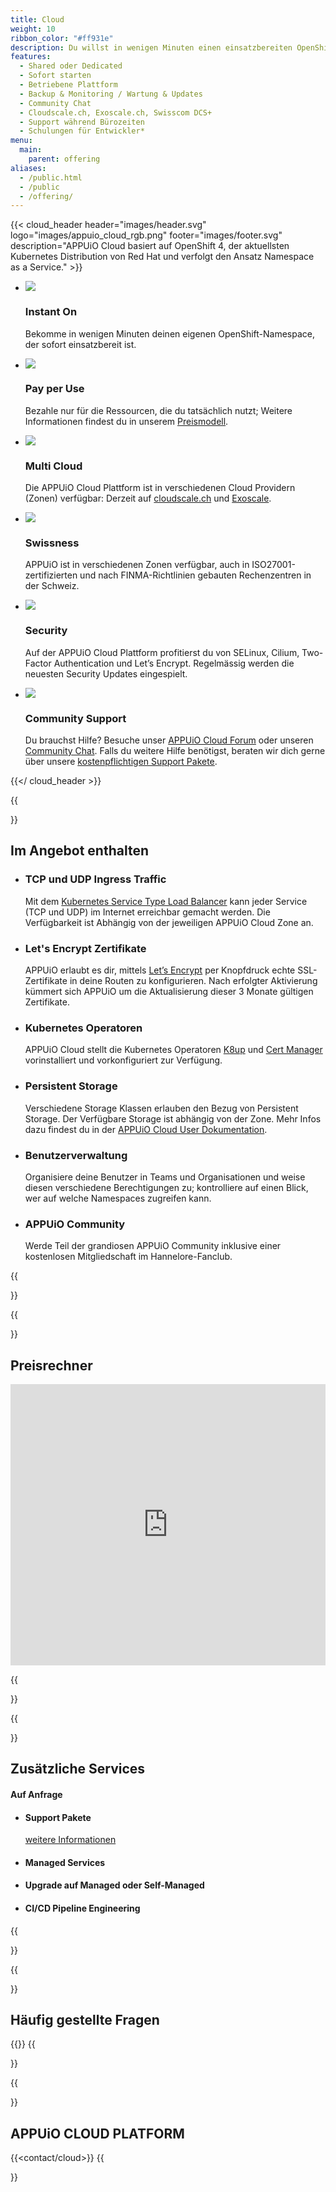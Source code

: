 ```yaml
---
title: Cloud
weight: 10
ribbon_color: "#ff931e"
description: Du willst in wenigen Minuten einen einsatzbereiten OpenShift-Namespace bekommen und nur für die Ressourcen bezahlen, die du tatsächlich nutzt?
features:
  - Shared oder Dedicated
  - Sofort starten
  - Betriebene Plattform
  - Backup & Monitoring / Wartung & Updates
  - Community Chat
  - Cloudscale.ch, Exoscale.ch, Swisscom DCS+
  - Support während Bürozeiten
  - Schulungen für Entwickler*
menu:
  main:
    parent: offering
aliases:
  - /public.html
  - /public
  - /offering/
---
```


{{< cloud_header header="images/header.svg" logo="images/appuio_cloud_rgb.png" footer="images/footer.svg" description="APPUiO Cloud basiert auf OpenShift 4, der aktuellsten Kubernetes Distribution von Red Hat und verfolgt den Ansatz Namespace as a Service." >}}

* ![](/images/offer2_advantage4.svg)
  ### Instant On
  Bekomme in wenigen Minuten deinen eigenen OpenShift-Namespace, der sofort einsatzbereit ist.

* ![](/images/offer2_advantage5.svg)
  ### Pay per Use
  Bezahle nur für die Ressourcen, die du tatsächlich nutzt; Weitere Informationen findest du in unserem [Preismodell](https://products.docs.vshn.ch/products/appuio/cloud/pricing.html).

* ![](/images/offer2_advantage6.svg)
  ### Multi Cloud
  Die APPUiO Cloud Plattform ist in verschiedenen Cloud Providern (Zonen) verfügbar: Derzeit auf [cloudscale.ch](https://www.cloudscale.ch/) und [Exoscale](https://www.exoscale.com/).

* ![](/images/offer2_advantage1.svg)
  ### Swissness
  APPUiO ist in verschiedenen Zonen verfügbar, auch in ISO27001-zertifizierten und nach FINMA-Richtlinien gebauten Rechenzentren in der Schweiz.

* ![](/images/offer2_advantage2.svg)
  ### Security
  Auf der APPUiO Cloud Plattform profitierst du von SELinux, Cilium, Two-Factor Authentication und Let’s Encrypt. Regelmässig werden die neuesten Security Updates eingespielt.

* ![](/images/offer2_advantage3.svg)
  ### Community Support
  Du brauchst Hilfe? Besuche unser [APPUiO Cloud Forum](https://discuss.appuio.cloud/) oder unseren [Community Chat](https://community.appuio.ch). Falls du weitere Hilfe benötigst, beraten wir dich gerne über unsere [kostenpflichtigen Support Pakete](https://products.docs.vshn.ch/products/appuio/cloud/support_packages.html).

{{</ cloud_header >}}

{{<section class="has-cols col-darkblue2 darkblue y-narrow">}}

# Im Angebot enthalten

* ### TCP und UDP Ingress Traffic
  Mit dem [Kubernetes Service Type Load Balancer](https://kubernetes.io/docs/concepts/services-networking/service/#loadbalancer) kann jeder Service (TCP und UDP) im Internet erreichbar gemacht werden. Die Verfügbarkeit ist Abhängig von der jeweiligen APPUiO Cloud Zone an.
  
* ### Let's Encrypt Zertifikate
  APPUiO erlaubt es dir, mittels [Let’s Encrypt](https://letsencrypt.org/) per Knopfdruck echte SSL-Zertifikate in deine Routen zu konfigurieren. Nach erfolgter Aktivierung kümmert sich APPUiO um die Aktualisierung dieser 3 Monate gültigen Zertifikate.
  
* ### Kubernetes Operatoren
  APPUiO Cloud stellt die Kubernetes Operatoren [K8up](https://k8up.io/) und [Cert Manager](https://cert-manager.io/) vorinstalliert und vorkonfiguriert zur Verfügung.
  
* ### Persistent Storage
  Verschiedene Storage Klassen erlauben den Bezug von Persistent Storage. Der Verfügbare Storage ist abhängig von der Zone. Mehr Infos dazu findest du in der [APPUiO Cloud User Dokumentation](https://docs.appuio.cloud/user/explanation/storage-classes.html).
  
* ### Benutzerverwaltung
  Organisiere deine Benutzer in Teams und Organisationen und weise diesen verschiedene Berechtigungen zu; kontrolliere auf einen Blick, wer auf welche Namespaces zugreifen kann.
  
* ### APPUiO Community
  Werde Teil der grandiosen APPUiO Community inklusive einer kostenlosen Mitgliedschaft im Hannelore-Fanclub.

{{</section>}}

{{<section>}}

# Preisrechner

<iframe width="100%" height="450" src="https://pricing.appuio.cloud/calculator?title=<empty>&style=appuio" style="border: none"></iframe>

{{</section>}}

{{<section class="cyan has-cols two col-white items-center title-only">}}

# Zusätzliche Services
#### Auf Anfrage

* #### Support Pakete
  [weitere Informationen](https://products.docs.vshn.ch/products/appuio/cloud/support_packages.html)
* #### Managed Services
* #### Upgrade auf Managed oder Self-Managed
* #### CI/CD Pipeline Engineering


{{</section>}}

{{<section class="offers-two-faq">}}

# Häufig gestellte Fragen

{{<faq tag="cloud">}}
{{</section>}}

{{<section class="darkblue">}}
<a name="contact"></a>

# APPUiO CLOUD PLATFORM

{{<contact/cloud>}}
{{</section>}}
